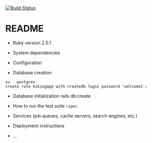 [![Build Status](https://travis-ci.com/dnamsons/Hiking-App.svg?token=sr4VzKTwwG8My2xETy12&branch=master)](https://travis-ci.com/dnamsons/Hiking-App)

# README

* Ruby version
2.5.1
* System dependencies

* Configuration

* Database creation

```
su - postgres
create role hikingapp with createdb login password 'welcome1';
```

* Database initialization
rails db:create

* How to run the test suite
`rspec`
* Services (job queues, cache servers, search engines, etc.)

* Deployment instructions

* ...
